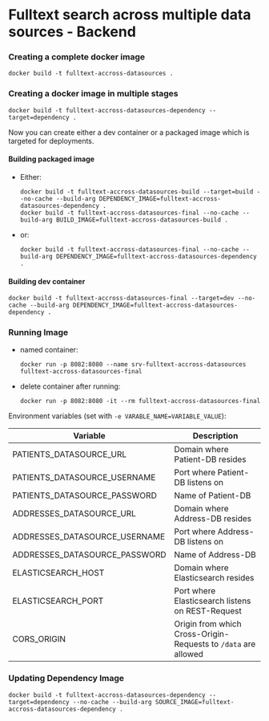 # Fulltext search across multiple data sources - Backend #


### Creating a complete docker image

```
docker build -t fulltext-accross-datasources .
```

### Creating a docker image in multiple stages

```
docker build -t fulltext-accross-datasources-dependency --target=dependency .
```

Now you can create either a dev container or a packaged image which is targeted for deployments.

#### Building packaged image
- Either:
  ```
  docker build -t fulltext-accross-datasources-build --target=build --no-cache --build-arg DEPENDENCY_IMAGE=fulltext-accross-datasources-dependency .
  docker build -t fulltext-accross-datasources-final --no-cache --build-arg BUILD_IMAGE=fulltext-accross-datasources-build .
  ```

- or:
  ```
  docker build -t fulltext-accross-datasources-final --no-cache --build-arg DEPENDENCY_IMAGE=fulltext-accross-datasources-dependency .
  ```

#### Building dev container
```
docker build -t fulltext-accross-datasources-final --target=dev --no-cache --build-arg DEPENDENCY_IMAGE=fulltext-accross-datasources-dependency .
```


### Running Image
- named container:
  ```
  docker run -p 8082:8080 --name srv-fulltext-accross-datasources fulltext-accross-datasources-final
  ```
- delete container after running:
  ```
  docker run -p 8082:8080 -it --rm fulltext-accross-datasources-final
  ```

Environment variables (set with ``-e VARABLE_NAME=VARIABLE_VALUE``):

| Variable                      | Description                                                    |
|-------------------------------|----------------------------------------------------------------|
| PATIENTS_DATASOURCE_URL       | Domain where Patient-DB resides                                |
| PATIENTS_DATASOURCE_USERNAME  | Port where Patient-DB listens on                               |
| PATIENTS_DATASOURCE_PASSWORD  | Name of Patient-DB                                             |
| ADDRESSES_DATASOURCE_URL      | Domain where Address-DB resides                                |
| ADDRESSES_DATASOURCE_USERNAME | Port where Address-DB listens on                               |
| ADDRESSES_DATASOURCE_PASSWORD | Name of Address-DB                                             |
| ELASTICSEARCH_HOST            | Domain where Elasticsearch resides                             |
| ELASTICSEARCH_PORT            | Port where Elasticsearch listens on REST-Request               |
| CORS_ORIGIN                   | Origin from which Cross-Origin-Requests to `/data` are allowed |


### Updating Dependency Image
```
docker build -t fulltext-accross-datasources-dependency --target=dependency --no-cache --build-arg SOURCE_IMAGE=fulltext-accross-datasources-dependency .
```